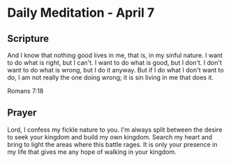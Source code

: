 # Daily Meditation - April 7

## Scripture

And I know that nothing good lives in me, that is, in my sinful nature. I
want to do what is right, but I can't. I want to do what is good, but I don't. I
don't want to do what is wrong, but I do it anyway. But if I do what I don't
want to do, I am not really the one doing wrong; it is sin living in me that
does it.

Romans 7:18


## Prayer

Lord, I confess my fickle nature to you.  I'm always split between the desire
to seek your kingdom and build my own kingdom.  Search my heart and bring to
light the areas where this battle rages.  It is only your presence in my 
life that gives me any hope of walking in your kingdom.

